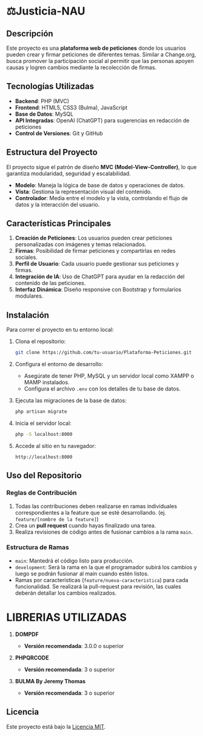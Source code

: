 # ⚖️Justicia-NAU

## Descripción
Este proyecto es una **plataforma web de peticiones** donde los usuarios pueden crear y firmar peticiones de diferentes temas. Similar a Change.org, busca promover la participación social al permitir que las personas apoyen causas y logren cambios mediante la recolección de firmas.

## Tecnologías Utilizadas
- **Backend**: PHP (MVC)
- **Frontend**: HTML5, CSS3 (Bulma), JavaScript 
- **Base de Datos**: MySQL
- **API Integradas**: OpenAI (ChatGPT) para sugerencias en redacción de peticiones
- **Control de Versiones**: Git y GitHub

## Estructura del Proyecto
El proyecto sigue el patrón de diseño **MVC (Model-View-Controller)**, lo que garantiza modularidad, seguridad y escalabilidad.

- **Modelo**: Maneja la lógica de base de datos y operaciones de datos.
- **Vista**: Gestiona la representación visual del contenido.
- **Controlador**: Media entre el modelo y la vista, controlando el flujo de datos y la interacción del usuario.

## Características Principales
1. **Creación de Peticiones**: Los usuarios pueden crear peticiones personalizadas con imágenes y temas relacionados.
2. **Firmas**: Posibilidad de firmar peticiones y compartirlas en redes sociales.
3. **Perfil de Usuario**: Cada usuario puede gestionar sus peticiones y firmas.
4. **Integración de IA**: Uso de ChatGPT para ayudar en la redacción del contenido de las peticiones.
5. **Interfaz Dinámica**: Diseño responsive con Bootstrap y formularios modulares.

## Instalación
Para correr el proyecto en tu entorno local:

1. Clona el repositorio:
    ```bash
    git clone https://github.com/tu-usuario/Plataforma-Peticiones.git
    ```
2. Configura el entorno de desarrollo:
    - Asegúrate de tener PHP, MySQL y un servidor local como XAMPP o MAMP instalados.
    - Configura el archivo `.env` con los detalles de tu base de datos.

3. Ejecuta las migraciones de la base de datos:
    ```bash
    php artisan migrate
    ```

4. Inicia el servidor local:
    ```bash
    php -S localhost:8000
    ```

5. Accede al sitio en tu navegador:
    ```
    http://localhost:8000
    ```

## Uso del Repositorio
### Reglas de Contribución
1. Todas las contribuciones deben realizarse en ramas individuales correspondientes a la feature que se esté desarrollando. (ej. `feature/[nombre de la feature]`)
2. Crea un **pull request** cuando hayas finalizado una tarea.
3. Realiza revisiones de código antes de fusionar cambios a la rama `main`.

### Estructura de Ramas
- `main`: Mantedrá el código listo para producción.
- `development`: Será la rama en la que el programador subirá los cambios y luego se podrán fusionar al main cuando estén listos.
- Ramas por características (`feature/nueva-caracteristica`) para cada funcionalidad. Se realizará la pull-request para revisión, las cuales deberán detallar los cambios realizados.

# LIBRERIAS UTILIZADAS

1. **DOMPDF**
   - **Versión recomendada**: 3.0.0 o superior

2. **PHPQRCODE**
   - **Versión recomendada**: 3 o superior

2. **BULMA By Jeremy Thomas**
   - **Versión recomendada**: 3 o superior



## Licencia
Este proyecto está bajo la [Licencia MIT](LICENSE).
